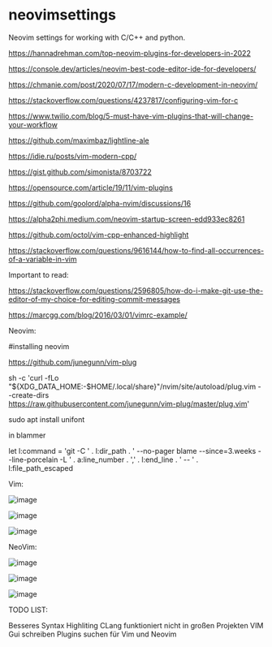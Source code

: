 # neovimsettings

Neovim settings for working with C/C++ and python.

https://hannadrehman.com/top-neovim-plugins-for-developers-in-2022

https://console.dev/articles/neovim-best-code-editor-ide-for-developers/

https://chmanie.com/post/2020/07/17/modern-c-development-in-neovim/

https://stackoverflow.com/questions/4237817/configuring-vim-for-c

https://www.twilio.com/blog/5-must-have-vim-plugins-that-will-change-your-workflow

https://github.com/maximbaz/lightline-ale

https://idie.ru/posts/vim-modern-cpp/

https://gist.github.com/simonista/8703722

https://opensource.com/article/19/11/vim-plugins

https://github.com/goolord/alpha-nvim/discussions/16

https://alpha2phi.medium.com/neovim-startup-screen-edd933ec8261

https://github.com/octol/vim-cpp-enhanced-highlight

https://stackoverflow.com/questions/9616144/how-to-find-all-occurrences-of-a-variable-in-vim

Important to read:

https://stackoverflow.com/questions/2596805/how-do-i-make-git-use-the-editor-of-my-choice-for-editing-commit-messages

https://marcgg.com/blog/2016/03/01/vimrc-example/

Neovim:

#installing neovim

https://github.com/junegunn/vim-plug

sh -c 'curl -fLo "${XDG_DATA_HOME:-$HOME/.local/share}"/nvim/site/autoload/plug.vim --create-dirs \
       https://raw.githubusercontent.com/junegunn/vim-plug/master/plug.vim'

sudo apt install unifont


in blammer

let l:command = 'git -C ' . l:dir_path . ' --no-pager blame --since=3.weeks --line-porcelain -L ' . a:line_number . ',' . l:end_line . ' -- ' . l:file_path_escaped


Vim:

![image](https://user-images.githubusercontent.com/32228946/198881723-f3244ae9-29cf-4571-b08c-a2bc48f7ae64.png)

![image](https://user-images.githubusercontent.com/32228946/198881760-d56478ca-2916-4e41-a59f-754e07b7a83c.png)

![image](https://user-images.githubusercontent.com/32228946/198881793-f92cf0ab-d90d-4bf3-9c59-e363d6c7ef48.png)

NeoVim:

![image](https://user-images.githubusercontent.com/32228946/201435674-ec0661c8-91c3-4d9d-a3b2-450a6d7581bb.png)

![image](https://user-images.githubusercontent.com/32228946/201435699-cdb03f7f-aed5-4d92-bc35-4bc09bcda729.png)

![image](https://user-images.githubusercontent.com/32228946/201435733-4aa323f8-5251-4f25-8ff7-e276a38cfae9.png)

TODO LIST: 

Besseres Syntax Highliting 
CLang funktioniert nicht in großen Projekten 
VIM Gui schreiben
Plugins suchen für Vim und Neovim




